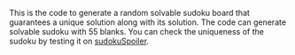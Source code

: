 This is the code to generate a random solvable sudoku board that guarantees a unique solution along with its solution.
The code can generate solvable sudoku with 55 blanks.
You can check the uniqueness of the sudoku by testing it on [sudokuSpoiler](https://sudokuspoiler.com/sudoku/sudoku9).
